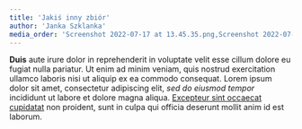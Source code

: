 ```yaml
---
title: 'Jakiś inny zbiór'
author: 'Janka Szklanka'
media_order: 'Screenshot 2022-07-17 at 13.45.35.png,Screenshot 2022-07-17 at 13.46.05.png'
---
```


**Duis** aute irure dolor in reprehenderit in voluptate velit esse cillum dolore eu fugiat nulla pariatur. Ut enim ad minim veniam, quis nostrud exercitation ullamco laboris nisi ut aliquip ex ea commodo consequat. Lorem ipsum dolor sit amet, consectetur adipiscing elit, *sed do eiusmod tempor* incididunt ut labore et dolore magna aliqua.   [Excepteur sint occaecat cupidatat](#) non proident, sunt in culpa qui officia deserunt mollit anim id est laborum.